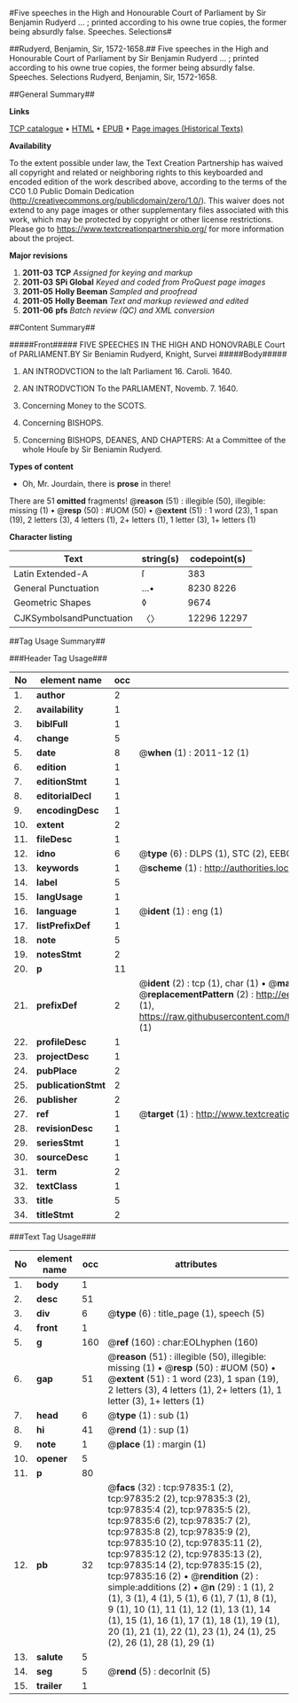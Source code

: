 #Five speeches in the High and Honourable Court of Parliament by Sir Benjamin Rudyerd ... ; printed according to his owne true copies, the former being absurdly false. Speeches. Selections#

##Rudyerd, Benjamin, Sir, 1572-1658.##
Five speeches in the High and Honourable Court of Parliament by Sir Benjamin Rudyerd ... ; printed according to his owne true copies, the former being absurdly false.
Speeches. Selections
Rudyerd, Benjamin, Sir, 1572-1658.

##General Summary##

**Links**

[TCP catalogue](http://www.ota.ox.ac.uk/tcp/)  • 
[HTML](http://tei.it.ox.ac.uk/tcp/Texts-HTML/free/A57/A57825.html)  • 
[EPUB](http://tei.it.ox.ac.uk/tcp/Texts-EPUB/free/A57/A57825.epub) • 
[Page images (Historical Texts)](https://historicaltexts.jisc.ac.uk/eebo-13127062e)

**Availability**

To the extent possible under law, the Text Creation Partnership has waived all copyright and related or neighboring rights to this keyboarded and encoded edition of the work described above, according to the terms of the CC0 1.0 Public Domain Dedication (http://creativecommons.org/publicdomain/zero/1.0/). This waiver does not extend to any page images or other supplementary files associated with this work, which may be protected by copyright or other license restrictions. Please go to https://www.textcreationpartnership.org/ for more information about the project.

**Major revisions**

1. __2011-03__ __TCP__ *Assigned for keying and markup*
1. __2011-03__ __SPi Global__ *Keyed and coded from ProQuest page images*
1. __2011-05__ __Holly Beeman__ *Sampled and proofread*
1. __2011-05__ __Holly Beeman__ *Text and markup reviewed and edited*
1. __2011-06__ __pfs__ *Batch review (QC) and XML conversion*

##Content Summary##

#####Front#####
FIVE SPEECHES IN THE HIGH AND HONOVRABLE Court of PARLIAMENT.BY Sir Beniamin Rudyerd, Knight, Survei
#####Body#####

1. AN INTRODVCTION to the laſt Parliament 16. Caroli. 1640.

1. AN INTRODVCTION To the PARLIAMENT, Novemb. 7. 1640.

1. Concerning Money to the SCOTS.

1. Concerning BISHOPS.

1. Concerning BISHOPS, DEANES, AND CHAPTERS: At a Committee of the whole Houſe by Sir Beniamin Rudyerd.

**Types of content**

  * Oh, Mr. Jourdain, there is **prose** in there!

There are 51 **omitted** fragments! 
 @__reason__ (51) : illegible (50), illegible: missing (1)  •  @__resp__ (50) : #UOM (50)  •  @__extent__ (51) : 1 word (23), 1 span (19), 2 letters (3), 4 letters (1), 2+ letters (1), 1 letter (3), 1+ letters (1)

**Character listing**


|Text|string(s)|codepoint(s)|
|---|---|---|
|Latin Extended-A|ſ|383|
|General Punctuation|…•|8230 8226|
|Geometric Shapes|◊|9674|
|CJKSymbolsandPunctuation|〈〉|12296 12297|

##Tag Usage Summary##

###Header Tag Usage###

|No|element name|occ|attributes|
|---|---|---|---|
|1.|__author__|2||
|2.|__availability__|1||
|3.|__biblFull__|1||
|4.|__change__|5||
|5.|__date__|8| @__when__ (1) : 2011-12 (1)|
|6.|__edition__|1||
|7.|__editionStmt__|1||
|8.|__editorialDecl__|1||
|9.|__encodingDesc__|1||
|10.|__extent__|2||
|11.|__fileDesc__|1||
|12.|__idno__|6| @__type__ (6) : DLPS (1), STC (2), EEBO-CITATION (1), OCLC (1), VID (1)|
|13.|__keywords__|1| @__scheme__ (1) : http://authorities.loc.gov/ (1)|
|14.|__label__|5||
|15.|__langUsage__|1||
|16.|__language__|1| @__ident__ (1) : eng (1)|
|17.|__listPrefixDef__|1||
|18.|__note__|5||
|19.|__notesStmt__|2||
|20.|__p__|11||
|21.|__prefixDef__|2| @__ident__ (2) : tcp (1), char (1)  •  @__matchPattern__ (2) : ([0-9\-]+):([0-9IVX]+) (1), (.+) (1)  •  @__replacementPattern__ (2) : http://eebo.chadwyck.com/downloadtiff?vid=$1&page=$2 (1), https://raw.githubusercontent.com/textcreationpartnership/Texts/master/tcpchars.xml#$1 (1)|
|22.|__profileDesc__|1||
|23.|__projectDesc__|1||
|24.|__pubPlace__|2||
|25.|__publicationStmt__|2||
|26.|__publisher__|2||
|27.|__ref__|1| @__target__ (1) : http://www.textcreationpartnership.org/docs/. (1)|
|28.|__revisionDesc__|1||
|29.|__seriesStmt__|1||
|30.|__sourceDesc__|1||
|31.|__term__|2||
|32.|__textClass__|1||
|33.|__title__|5||
|34.|__titleStmt__|2||


###Text Tag Usage###

|No|element name|occ|attributes|
|---|---|---|---|
|1.|__body__|1||
|2.|__desc__|51||
|3.|__div__|6| @__type__ (6) : title_page (1), speech (5)|
|4.|__front__|1||
|5.|__g__|160| @__ref__ (160) : char:EOLhyphen (160)|
|6.|__gap__|51| @__reason__ (51) : illegible (50), illegible: missing (1)  •  @__resp__ (50) : #UOM (50)  •  @__extent__ (51) : 1 word (23), 1 span (19), 2 letters (3), 4 letters (1), 2+ letters (1), 1 letter (3), 1+ letters (1)|
|7.|__head__|6| @__type__ (1) : sub (1)|
|8.|__hi__|41| @__rend__ (1) : sup (1)|
|9.|__note__|1| @__place__ (1) : margin (1)|
|10.|__opener__|5||
|11.|__p__|80||
|12.|__pb__|32| @__facs__ (32) : tcp:97835:1 (2), tcp:97835:2 (2), tcp:97835:3 (2), tcp:97835:4 (2), tcp:97835:5 (2), tcp:97835:6 (2), tcp:97835:7 (2), tcp:97835:8 (2), tcp:97835:9 (2), tcp:97835:10 (2), tcp:97835:11 (2), tcp:97835:12 (2), tcp:97835:13 (2), tcp:97835:14 (2), tcp:97835:15 (2), tcp:97835:16 (2)  •  @__rendition__ (2) : simple:additions (2)  •  @__n__ (29) : 1 (1), 2 (1), 3 (1), 4 (1), 5 (1), 6 (1), 7 (1), 8 (1), 9 (1), 10 (1), 11 (1), 12 (1), 13 (1), 14 (1), 15 (1), 16 (1), 17 (1), 18 (1), 19 (1), 20 (1), 21 (1), 22 (1), 23 (1), 24 (1), 25 (2), 26 (1), 28 (1), 29 (1)|
|13.|__salute__|5||
|14.|__seg__|5| @__rend__ (5) : decorInit (5)|
|15.|__trailer__|1||

